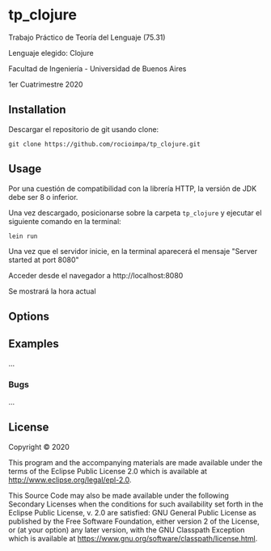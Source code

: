 # tp_clojure

Trabajo Práctico de Teoría del Lenguaje (75.31)
 
Lenguaje elegido: Clojure

Facultad de Ingeniería - Universidad de Buenos Aires

1er Cuatrimestre 2020

## Installation

Descargar el repositorio de git usando clone:
```
git clone https://github.com/rocioimpa/tp_clojure.git
```

## Usage

Por una cuestión de compatibilidad con la librería HTTP, la versión de JDK debe ser 8 o inferior.

Una vez descargado, posicionarse sobre la carpeta `tp_clojure` y ejecutar el siguiente comando en la terminal:
```
lein run
```
Una vez que el servidor inicie, en la terminal aparecerá el mensaje "Server started at port 8080"

Acceder desde el navegador a http://localhost:8080

Se mostrará la hora actual

## Options



## Examples

...

### Bugs

...

## License

Copyright © 2020

This program and the accompanying materials are made available under the
terms of the Eclipse Public License 2.0 which is available at
http://www.eclipse.org/legal/epl-2.0.

This Source Code may also be made available under the following Secondary
Licenses when the conditions for such availability set forth in the Eclipse
Public License, v. 2.0 are satisfied: GNU General Public License as published by
the Free Software Foundation, either version 2 of the License, or (at your
option) any later version, with the GNU Classpath Exception which is available
at https://www.gnu.org/software/classpath/license.html.
